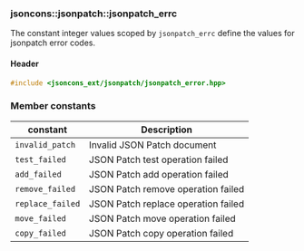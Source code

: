 ### jsoncons::jsonpatch::jsonpatch_errc

The constant integer values scoped by `jsonpatch_errc` define the values for jsonpatch error codes.

#### Header

```c++
#include <jsoncons_ext/jsonpatch/jsonpatch_error.hpp>
```

### Member constants

constant             |Description
---------------------|------------------------------
`invalid_patch`      |Invalid JSON Patch document
`test_failed`        |JSON Patch test operation failed
`add_failed`         |JSON Patch add operation failed
`remove_failed`      |JSON Patch remove operation failed
`replace_failed`     |JSON Patch replace operation failed
`move_failed`        |JSON Patch move operation failed
`copy_failed`        |JSON Patch copy operation failed 





